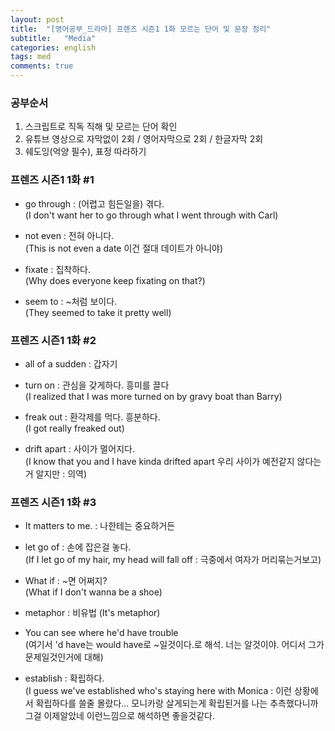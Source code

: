 ```yaml
---
layout: post
title:  "[영어공부_드라마] 프렌즈 시즌1 1화 모르는 단어 및 문장 정리"
subtitle:   "Media"
categories: english
tags: med
comments: true
---
```


### 공부순서
1. 스크립트로 직독 직해 및 모르는 단어 확인
2. 유튜브 영상으로 자막없이 2회 / 영어자막으로 2회 / 한글자막 2회
3. 쉐도잉(억양 필수), 표정 따라하기


### 프렌즈 시즌1 1화 #1

- go through : (어렵고 힘든일을) 겪다.  
(I don't want her to go through what I went through with Carl)

- not even : 전혀 아니다.  
(This is not even a date 이건 절대 데이트가 아니야)

- fixate : 집착하다.  
(Why does everyone keep fixating on that?)

- seem to : ~처럼 보이다.  
(They seemed to take it pretty well)


### 프렌즈 시즌1 1화 #2

- all of a sudden : 갑자기

- turn on : 관심을 갖게하다. 흥미를 끌다  
(I realized that I was more turned on by gravy boat than Barry)

- freak out : 환각제를 먹다. 흥분하다.  
(I got really freaked out)

- drift apart : 사이가 멀어지다.  
(I know that you and I have kinda drifted apart
우리 사이가 예전같지 않다는거 알지만 : 의역)

### 프렌즈 시즌1 1화 #3

- It matters to me. : 나한테는 중요하거든

- let go of : 손에 잡은걸 놓다.  
(If I let go of my hair, my head will fall off
: 극중에서 여자가 머리묶는거보고)

- What if : ~면 어쩌지?  
(What if I don't wanna be a shoe)

- metaphor : 비유법
(It's metaphor)

- You can see where he'd have trouble  
(여기서 'd have는 would have로 ~일것이다.로 해석. 너는 알것이야. 어디서 그가 문제일것인거에 대해)

- establish : 확립하다.  
(I guess we've established who's staying here with Monica
: 이런 상황에서 확립하다를 쓸줄 몰랐다... 모니카랑 살게되는게 확립된거를 나는 추측했다니까
그걸 이제알았네 이런느낌으로 해석하면 좋을것같다.


